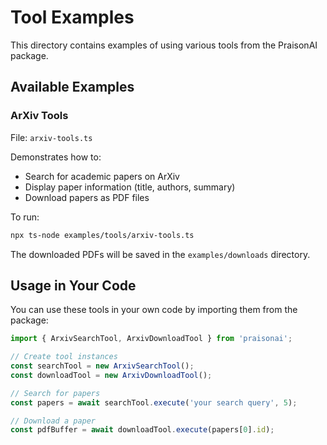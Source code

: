 # Tool Examples

This directory contains examples of using various tools from the PraisonAI package.

## Available Examples

### ArXiv Tools
File: `arxiv-tools.ts`

Demonstrates how to:
- Search for academic papers on ArXiv
- Display paper information (title, authors, summary)
- Download papers as PDF files

To run:
```bash
npx ts-node examples/tools/arxiv-tools.ts
```

The downloaded PDFs will be saved in the `examples/downloads` directory.

## Usage in Your Code

You can use these tools in your own code by importing them from the package:

```typescript
import { ArxivSearchTool, ArxivDownloadTool } from 'praisonai';

// Create tool instances
const searchTool = new ArxivSearchTool();
const downloadTool = new ArxivDownloadTool();

// Search for papers
const papers = await searchTool.execute('your search query', 5);

// Download a paper
const pdfBuffer = await downloadTool.execute(papers[0].id);
```
